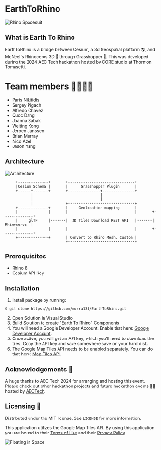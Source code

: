 # EarthToRhino

![Rhino Spacesuit](/Assets/Rhino%20Spacesuit_Short.gif)

## What is Earth To Rhino
EarthToRhino is a bridge between Cesium, a 3d Geospatial platform 🌎, and McNeel's Rhinoceros 3D 🦏 through Grasshopper 🦗. This was developed during the 2024 AEC Tech hackathon hosted by CORE studio at Thornton Tomasetti.

# Team members 👨‍🚀👩‍🚀
- Paris Nikitidis
- Sergey Pigach
- Alfredo Chavez
- Quoc Dang
- Joanna Sabak
- Weiting Kong
- Jeroen Janssen
- Brian Murray
- Nico Azel
- Jason Yang

## Architecture
![Architecture](Assets/Architecture.gif)

```
     +--------------+       +-------------------------------+                           
     |Cesium Schema |       |      Grasshopper Plugin       |                           
     +------+-------+       +---------------+---------------+                           
            |                               |                                           
            |                               |                                           
            |               +-------------------------------+                           
     +--------------+       |     Geolocation mapping       |                           
     |              |       |                               |       +--------------+    
     |     glTF     |-------|  3D Tiles Download REST API   |-------|  Rhinoceros  |    
     |              |       |                               |       +--------------+    
     +--------------+       | Convert to Rhino Mesh. Custom |                           
                            +-------------------------------+                           
```

## Prerequisites
- Rhino 8
- Cesium API Key

## Installation

1. Install package by running:
```
$ git clone https://github.com/murra133/EarthToRhino.git
```
2. Open Solution in Visual Studio
3. Build Solution to create "Earth To Rhino" Components
4. You will need a Google Developer Account. Enable that here: [Google Developer Account](https://developers.google.com/maps).
5. Once active, you will get an API key, which you'll need to download the tiles. Copy the API key and save somewhere save on your hard disk.
6. The Google Map Tiles API needs to be enabled separately. You can do that here: [Map Tiles API](https://console.developers.google.com/apis/api/tile.googleapis.com/overview?).

## Acknowledgements 🙌

A huge thanks to AEC Tech 2024 for arranging and hosting this event.
Please check out other hackathon projects and future hackathon events 👩‍💻 hosted by [AECTech](https://www.aectech.us/).

## Licensing 🔑

Distributed under the MIT license. See `LICENSE` for more information.

This application utilizes the Google Map Tiles API. By using this application you are bound to their [Terms of Use](https://cloud.google.com/maps-platform/terms)
and their [Privacy Policy](https://policies.google.com/privacy).

![Floating in Space](/Assets/Floating_in_Space.gif)
